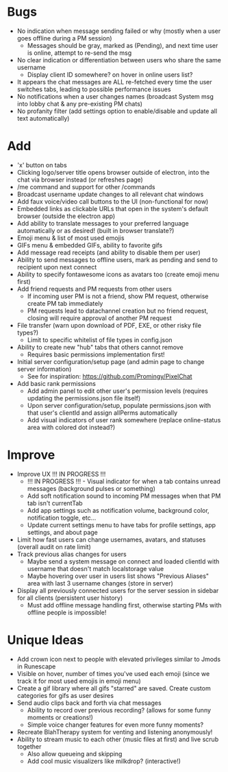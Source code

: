Bugs
===

- No indication when message sending failed or why (mostly when a user goes offline during a PM session)
  - Messages should be gray, marked as (Pending), and next time user is online, attempt to re-send the msg
- No clear indication or differentiation between users who share the same username
  - Display client ID somewhere? on hover in online users list?
- It appears the chat messages are ALL re-fetched every time the user switches tabs, leading to possible performance issues
- No notifications when a user changes names (broadcast System msg into lobby chat & any pre-existing PM chats)
- No profanity filter (add settings option to enable/disable and update all text automatically)

Add
===

- 'x' button on tabs
- Clicking logo/server title opens browser outside of electron, into the chat via browser instead (or refreshes page)
- /me command and support for other /commands
- Broadcast username update changes to all relevant chat windows
- Add faux voice/video call buttons to the UI (non-functional for now)
- Embedded links as clickable URLs that open in the system's default browser (outside the electron app)
- Add ability to translate messages to your preferred language automatically or as desired! (built in browser translate?)
- Emoji menu & list of most used emojis
- GIFs menu & embedded GIFs, ability to favorite gifs
- Add message read receipts (and ability to disable them per user)
- Ability to send messages to offline users, mark as pending and send to recipient upon next connect
- Ability to specify fontawesome icons as avatars too (create emoji menu first)
- Add friend requests and PM requests from other users
  - If incoming user PM is not a friend, show PM request, otherwise create PM tab immediately
  - PM requests lead to datachannel creation but no friend request, closing will require approval of another PM request
- File transfer (warn upon download of PDF, EXE, or other risky file types?)
  - Limit to specific whitelist of file types in config.json
- Ability to create new "hub" tabs that others cannot remove
  - Requires basic permissions implementation first!
- Initial server configuration/setup page (and admin page to change server information)
  - See for inspiration: https://github.com/Promingy/PixelChat
- Add basic rank permissions
  - Add admin panel to edit other user's permission levels (requires updating the permissions.json file itself)
  - Upon server configuration/setup, populate permissions.json with that user's clientId and assign allPerms automatically
  - Add visual indicators of user rank somewhere (replace online-status area with colored dot instead?)

Improve
===

- Improve UX !!! IN PROGRESS !!!
  - !!! IN PROGRESS !!! - Visual indicator for when a tab contains unread messages (background pulses or something)
  - Add soft notification sound to incoming PM messages when that PM tab isn't currentTab
  - Add app settings such as notification volume, background color, notification toggle, etc...
  - Update current settings menu to have tabs for profile settings, app settings, and about page
- Limit how fast users can change usernames, avatars, and statuses (overall audit on rate limit)
- Track previous alias changes for users
  - Maybe send a system message on connect and loaded clientId with username that doesn't match localstorage value
  - Maybe hovering over user in users list shows "Previous Aliases" area with last 3 username changes (store in server)
- Display all previously connected users for the server session in sidebar for all clients (persistent user history)
  - Must add offline message handling first, otherwise starting PMs with offline people is impossible!

Unique Ideas
===

- Add crown icon next to people with elevated privileges similar to Jmods in Runescape
- Visible on hover, number of times you've used each emoji (since we track it for most used emojis in emoji menu)
- Create a gif library where all gifs "starred" are saved. Create custom categories for gifs as user desires
- Send audio clips back and forth via chat messages
  - Ability to record over previous recording? (allows for some funny moments or creations!)
  - Simple voice changer features for even more funny moments?
- Recreate BlahTherapy system for venting and listening anonymously!
- Ability to stream music to each other (music files at first) and live scrub together
  - Also allow queueing and skipping
  - Add cool music visualizers like milkdrop? (interactive!)